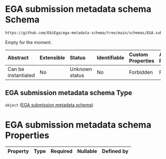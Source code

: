 # EGA submission metadata schema Schema

```txt
https://github.com/EbiEga/ega-metadata-schema/tree/main/schemas/EGA.submission.json
```

Empty for the moment.

| Abstract            | Extensible | Status         | Identifiable | Custom Properties | Additional Properties | Access Restrictions | Defined In                                                               |
| :------------------ | :--------- | :------------- | :----------- | :---------------- | :-------------------- | :------------------ | :----------------------------------------------------------------------- |
| Can be instantiated | No         | Unknown status | No           | Forbidden         | Forbidden             | none                | [EGA.submission.json](../out/EGA.submission.json "open original schema") |

## EGA submission metadata schema Type

`object` ([EGA submission metadata schema](ega-19.md))

# EGA submission metadata schema Properties

| Property | Type | Required | Nullable | Defined by |
| :------- | :--- | :------- | :------- | :--------- |
